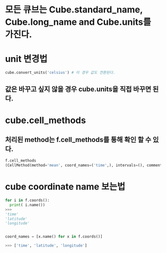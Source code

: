 # 모든 큐브는  Cube.standard_name, Cube.long_name and Cube.units를 가진다.

# unit 변경법
```python
cube.convert_units('celsius') # 이 경우 값도 전환된다.
```
## 값은 바꾸고 싶지 않을 경우 cube.units을 직접 바꾸면 된다. 


# cube.cell_methods 
## 처리된 method는 f.cell_methods를 통해 확인 할 수 있다.
```python 
f.cell_methods
(CellMethod(method='mean', coord_names=('time',), intervals=(), comments=()),)
```


# cube coordinate name 보는법
```python
for i in f.coords():
  print( i.name())
>>>
'time'
'latitude'
'longitude'


coord_names = [x.name() for x in f.coords()]

>>> ['time', 'latitude', 'longitude']
```
